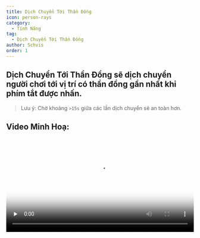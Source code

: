 ```yaml
---
title: Dịch Chuyển Tới Thần Đồng
icon: person-rays
category:
  - Tính Năng
tag:
  - Dịch Chuyển Tới Thần Đồng
author: Schvis
order: 1
---
```


## Dịch Chuyển Tới Thần Đồng sẽ dịch chuyển người chơi tới vị trí có thần đồng gần nhất khi phím tắt được nhấn.

> Lưu ý: Chờ khoảng `>15s` giữa các lần dịch chuyển sẽ an toàn hơn.

## Video Minh Hoạ:

<video controls preload="none" width="100%" poster="https://nextcloud.atruicardona.xyz/s/i4b27NoW8i4mNxn/preview"><source src="https://nextcloud.atruicardona.xyz/s/i4b27NoW8i4mNxn/download" type="video/mp4"></video>
